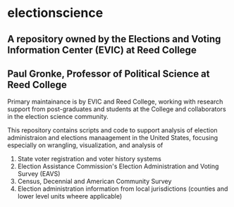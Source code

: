 # electionscience

## A repository owned by the Elections and Voting Information Center (EVIC) at Reed College


## Paul Gronke, Professor of Political Science at Reed College 

Primary maintainance is by EVIC and Reed College, working
with research support from post-graduates and students at the College and collaborators in the
election science community. 

This repository contains scripts and code to support analysis of election administraion and elections
manaagement in the United States, focusing especially on wrangling, visualization, and analysis of  

1. State voter registration and voter history systems
2. Election Assistance Commission's Election Administration and Voting Survey (EAVS)
3. Census, Decennial and American Community Survey 
4. Election administration information from local jurisdictions (counties and lower level units wheere applicable)

